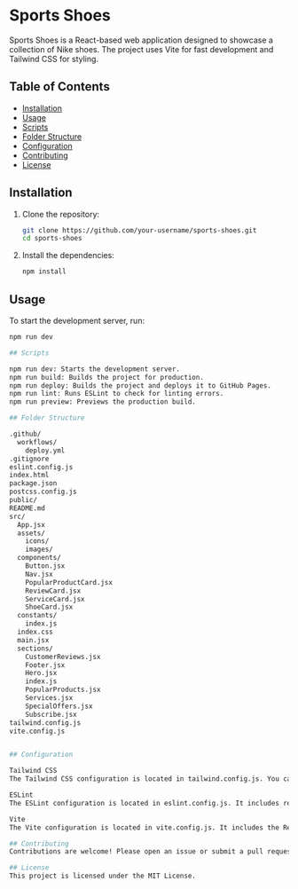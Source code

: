 # Sports Shoes

Sports Shoes is a React-based web application designed to showcase a collection of Nike shoes. The project uses Vite for fast development and Tailwind CSS for styling.

## Table of Contents

- [Installation](#installation)
- [Usage](#usage)
- [Scripts](#scripts)
- [Folder Structure](#folder-structure)
- [Configuration](#configuration)
- [Contributing](#contributing)
- [License](#license)

## Installation

1. Clone the repository:
    ```sh
    git clone https://github.com/your-username/sports-shoes.git
    cd sports-shoes
    ```

2. Install the dependencies:
    ```sh
    npm install
    ```

## Usage

To start the development server, run:
```sh
npm run dev

## Scripts

npm run dev: Starts the development server.
npm run build: Builds the project for production.
npm run deploy: Builds the project and deploys it to GitHub Pages.
npm run lint: Runs ESLint to check for linting errors.
npm run preview: Previews the production build.

## Folder Structure

.github/
  workflows/
    deploy.yml
.gitignore
eslint.config.js
index.html
package.json
postcss.config.js
public/
README.md
src/
  App.jsx
  assets/
    icons/
    images/
  components/
    Button.jsx
    Nav.jsx
    PopularProductCard.jsx
    ReviewCard.jsx
    ServiceCard.jsx
    ShoeCard.jsx
  constants/
    index.js
  index.css
  main.jsx
  sections/
    CustomerReviews.jsx
    Footer.jsx
    Hero.jsx
    index.js
    PopularProducts.jsx
    Services.jsx
    SpecialOffers.jsx
    Subscribe.jsx
tailwind.config.js
vite.config.js


## Configuration

Tailwind CSS
The Tailwind CSS configuration is located in tailwind.config.js. You can customize the theme, colors, fonts, and other settings as needed.

ESLint
The ESLint configuration is located in eslint.config.js. It includes recommended rules for React and hooks.

Vite
The Vite configuration is located in vite.config.js. It includes the React plugin for Vite.

## Contributing
Contributions are welcome! Please open an issue or submit a pull request for any improvements or bug fixes.

## License
This project is licensed under the MIT License.


